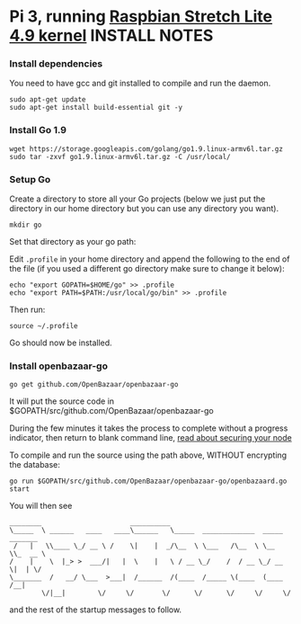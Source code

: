 Pi 3, running [Raspbian Stretch Lite 4.9 kernel](https://www.raspberrypi.org/downloads/raspbian/) 
INSTALL NOTES
====================

### Install dependencies

You need to have gcc and git installed to compile and run the daemon.
```
sudo apt-get update
sudo apt-get install build-essential git -y
```

### Install Go 1.9
```
wget https://storage.googleapis.com/golang/go1.9.linux-armv6l.tar.gz
sudo tar -zxvf go1.9.linux-armv6l.tar.gz -C /usr/local/
```

### Setup Go

Create a directory to store all your Go projects (below we just put the directory in our home directory but you can use any directory you want).

```
mkdir go
```

Set that directory as your go path:

Edit `.profile` in your home directory and append the following to the end of the file (if you used a different go directory make sure to change it below):
```
echo "export GOPATH=$HOME/go" >> .profile
echo "export PATH=$PATH:/usr/local/go/bin" >> .profile
```

Then run:
```
source ~/.profile
```

Go should now be installed.

### Install openbazaar-go

```
go get github.com/OpenBazaar/openbazaar-go
```

It will put the source code in $GOPATH/src/github.com/OpenBazaar/openbazaar-go

During the few minutes it takes the process to complete without a progress indicator, then return to blank command line, [read about securing your node](https://github.com/OpenBazaar/openbazaar-go/blob/master/docs/security.md)

To compile and run the source using the path above, WITHOUT encrypting the database:
```
go run $GOPATH/src/github.com/OpenBazaar/openbazaar-go/openbazaard.go start
```

You will then see 
```
________                      __________
\_____  \ ______   ____   ____\______   \_____  _____________  _____ _______
 /   |   \\____ \_/ __ \ /    \|    |  _/\__  \ \___   /\__  \ \__  \\_  __ \ 
/    |    \  |_> >  ___/|   |  \    |   \ / __ \_/    /  / __ \_/ __ \|  | \/
\_______  /   __/ \___  >___|  /______  /(____  /_____ \(____  (____  /__|
        \/|__|        \/     \/       \/      \/      \/     \/     \/
```
and the rest of the startup messages to follow.
